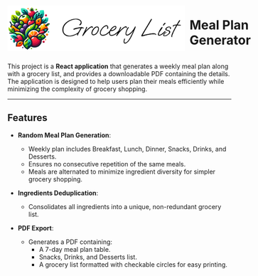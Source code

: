 <div style="display: flex; align-items: center;">
  <img src="https://github.com/rbouhal/mealprep/blob/main/public/Grocery.png?raw=true" alt="Grocery Header" width="400" />
  <h1 style="margin-left: 10px;">Meal Plan Generator</h1>
</div>


This project is a **React application** that generates a weekly meal plan along with a grocery list, and provides a downloadable PDF containing the details. The application is designed to help users plan their meals efficiently while minimizing the complexity of grocery shopping.

---

## Features

- **Random Meal Plan Generation**:
  - Weekly plan includes Breakfast, Lunch, Dinner, Snacks, Drinks, and Desserts.
  - Ensures no consecutive repetition of the same meals.
  - Meals are alternated to minimize ingredient diversity for simpler grocery shopping.

- **Ingredients Deduplication**:
  - Consolidates all ingredients into a unique, non-redundant grocery list.

- **PDF Export**:
  - Generates a PDF containing:
    - A 7-day meal plan table.
    - Snacks, Drinks, and Desserts list.
    - A grocery list formatted with checkable circles for easy printing.

